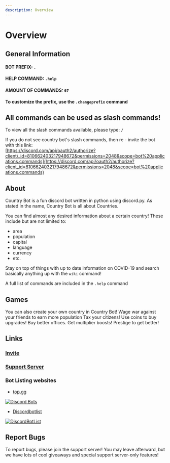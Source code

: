 ```yaml
---
description: Overview
---
```


# Overview

## General Information

#### BOT PREFIX: `.`

#### HELP COMMAND: `.help`

#### AMOUNT OF COMMANDS: `67`

**To customize the prefix, use the `.changeprefix` command**

## All commands can be used as slash commands!

To view all the slash commands available, please type: `/` 

If you do not see country bot's slash commands, then re - invite the bot with this link:  
[https://discord.com/api/oauth2/authorize?client\_id=810662403217948672&permissions=2048&scope=bot%20applications.commands](https://discord.com/api/oauth2/authorize?client_id=810662403217948672&permissions=2048&scope=bot%20applications.commands)

## About

Country Bot is a fun discord bot written in python using discord.py. As stated in the name, Country Bot is all about Countries.

You can find almost any desired information about a certain country! These include but are not limited to:

* area
* population
* capital
* language
* currency 
* etc.

Stay on top of things with up to date information on COVID-19 and search basically anything up with the `wiki` command!

A full list of commands are included in the `.help` command

## Games

You can also create your own country in Country Bot! Wage war against your friends to earn more population Tax your citizens! Use coins to buy upgrades! Buy better offices. Get multiplier boosts! Prestige to get better!

## Links

### [Invite](https://discord.com/api/oauth2/authorize?client_id=810662403217948672&permissions=2048&scope=bot%20applications.commands)

### [Support Server](https://discord.gg/hCgh9wngkS)

### Bot Listing websites

* [top.gg](https://top.gg/bot/810662403217948672)

[![Discord Bots](https://top.gg/api/widget/810662403217948672.svg)](https://top.gg/bot/810662403217948672)



* [Discordbotlist](https://discordbotlist.com/)

[![DiscordBotList](https://discordbotlist.com/api/v1/bots/810662403217948672/widget)](https://discordbotlist.com/bots/810662403217948672)



## Report Bugs

To report bugs, please join the support server! You may leave afterward, but we have lots of cool giveaways and special support server-only features!

